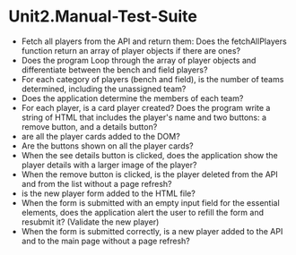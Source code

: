 # Unit2.Manual-Test-Suite
- Fetch all players from the API and return them: Does the fetchAllPlayers function return an array of player objects if there are ones?
- Does the program Loop through the array of player objects and differentiate between the bench and field players?
- For each category of players (bench and field), is the number of teams determined, including the unassigned team?
- Does the application determine the members of each team?
- For each player, is a card player created? Does the program write a string of HTML that includes the player's name and two buttons: a remove button, and a details button?
- are all the player cards added to the DOM? 
- Are the buttons shown on all the player cards?
- When the see details button is clicked, does the application show the player details with a larger image of the player? 
- When the remove button is clicked, is the player deleted from the API and from the list without a page refresh?
- is the new player form added to the HTML file?
- When the form is submitted with an empty input field for the essential elements, does the application alert the user to refill the form and resubmit it? (Validate the new player)
- When the form is submitted correctly, is a new player added to the API and to the main page without a page refresh?
